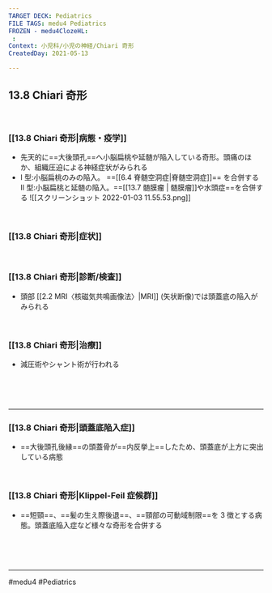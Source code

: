 ```yaml
---
TARGET DECK: Pediatrics
FILE TAGS: medu4 Pediatrics
FROZEN - medu4ClozeHL:
 : 
Context: 小児科/小児の神経/Chiari 奇形
CreatedDay: 2021-05-13

---
```


## 13.8 Chiari 奇形

<br>

### [[13.8 Chiari 奇形|病態・疫学]]
* 先天的に==大後頭孔==へ小脳扁桃や延髄が陥入している奇形。頭痛のほか、組織圧迫による神経症状がみられる
* I 型:小脳扁桃のみの陥入。 ==[[6.4 脊髄空洞症|脊髄空洞症]]==  を合併する
II 型:小脳扁桃と延髄の陥入。==[[13.7 髄膜瘤 | 髄膜瘤]]や水頭症==を合併する
![[スクリーンショット 2022-01-03 11.55.53.png]]
<!--ID: 1620898238516-->






<br>

### [[13.8 Chiari 奇形|症状]]


<br>

### [[13.8 Chiari 奇形|診断/検査]]
* 頭部 [[2.2 MRI〈核磁気共鳴画像法〉|MRI]] (矢状断像)では頭蓋底の陥入がみられる	

<br>

### [[13.8 Chiari 奇形|治療]]
* 減圧術やシャント術が行われる

<br><br><br>

---

### [[13.8 Chiari 奇形|頭蓋底陥入症]]
* ==大後頭孔後縁==の頭蓋骨が==内反挙上==したため、頭蓋底が上方に突出している病態
<!--ID: 1620898238533-->

<br>

### [[13.8 Chiari 奇形|Klippel-Feil 症候群]]
* ==短頸==、==髪の生え際後退==、==頸部の可動域制限==を 3 徴とする病態。頭蓋底陥入症など様々な奇形を合併する
<!--ID: 1620898238541-->




<br><br><br>

---
#medu4 #Pediatrics
